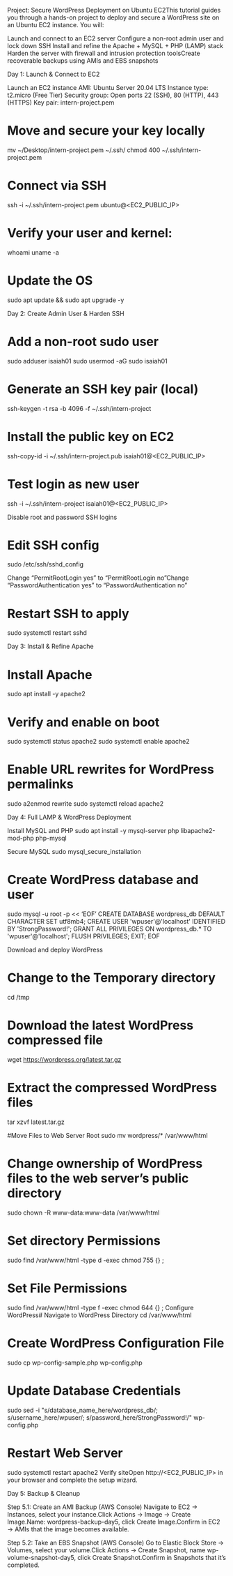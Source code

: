 Project: Secure WordPress Deployment on Ubuntu EC2This tutorial guides you through a hands-on project to deploy and secure a WordPress site on an Ubuntu EC2 instance. You will:

Launch and connect to an EC2 server
Configure a non-root admin user and lock down SSH
Install and refine the Apache + MySQL + PHP (LAMP) stack
Harden the server with firewall and intrusion protection toolsCreate recoverable backups using AMIs and EBS snapshots

Day 1: Launch & Connect to EC2

Launch an EC2 instance
AMI: Ubuntu Server 20.04 LTS
Instance type: t2.micro (Free Tier)
Security group: Open ports 22 (SSH), 80 (HTTP), 443 (HTTPS)
Key pair: intern-project.pem

# Move and secure your key locally
mv ~/Desktop/intern-project.pem ~/.ssh/
chmod 400 ~/.ssh/intern-project.pem

# Connect via SSH
ssh -i ~/.ssh/intern-project.pem ubuntu@<EC2_PUBLIC_IP>

# Verify your user and kernel:
whoami
uname -a

# Update the OS
sudo apt update && sudo apt upgrade -y

Day 2: Create Admin User & Harden SSH

# Add a non-root sudo user
sudo adduser isaiah01
sudo usermod -aG sudo isaiah01

# Generate an SSH key pair (local)
ssh-keygen -t rsa -b 4096 -f ~/.ssh/intern-project

# Install the public key on EC2
ssh-copy-id -i ~/.ssh/intern-project.pub isaiah01@<EC2_PUBLIC_IP>

# Test login as new user
ssh -i ~/.ssh/intern-project isaiah01@<EC2_PUBLIC_IP>

Disable root and password SSH logins
# Edit SSH config
sudo /etc/ssh/sshd_config

Change “PermitRootLogin yes” to “PermitRootLogin no”Change “PasswordAuthentication yes” to “PasswordAuthentication no”

# Restart SSH to apply
sudo systemctl restart sshd

Day 3: Install & Refine Apache

# Install Apache
sudo apt install -y apache2

# Verify and enable on boot
sudo systemctl status apache2
sudo systemctl enable apache2

# Enable URL rewrites for WordPress permalinks
sudo a2enmod rewrite
sudo systemctl reload apache2

Day 4: Full LAMP & WordPress Deployment

Install MySQL and PHP
sudo apt install -y mysql-server php libapache2-mod-php php-mysql

Secure MySQL
sudo mysql_secure_installation

# Create WordPress database and user
sudo mysql -u root -p << ‘EOF’
CREATE DATABASE wordpress_db DEFAULT CHARACTER SET utf8mb4;
CREATE USER 'wpuser'@'localhost' IDENTIFIED BY 'StrongPassword!';
GRANT ALL PRIVILEGES ON wordpress_db.* TO 'wpuser'@'localhost';
FLUSH PRIVILEGES;
EXIT;
EOF

Download and deploy WordPress
# Change to the Temporary directory
cd /tmp

# Download the latest WordPress compressed file
wget https://wordpress.org/latest.tar.gz

# Extract the compressed WordPress files
tar xzvf latest.tar.gz

#Move Files to Web Server Root
sudo mv wordpress/* /var/www/html

# Change ownership of WordPress files to the web server’s public directory
sudo chown -R www-data:www-data /var/www/html

# Set directory Permissions
sudo find /var/www/html -type d -exec chmod 755 {} \;

# Set File Permissions
sudo find /var/www/html -type f -exec chmod 644 {} \;
Configure WordPress# Navigate to WordPress Directory
cd /var/www/html

# Create WordPress Configuration File
sudo cp wp-config-sample.php wp-config.php

# Update Database Credentials
sudo sed -i "s/database_name_here/wordpress_db/; s/username_here/wpuser/; s/password_here/StrongPassword!/" wp-config.php

# Restart Web Server
sudo systemctl restart apache2
Verify siteOpen http://<EC2_PUBLIC_IP> in your browser and complete the setup wizard.

Day 5: Backup & Cleanup

Step 5.1: Create an AMI Backup (AWS Console)
Navigate to EC2 → Instances, select your instance.Click Actions → Image → Create Image.Name: wordpress-backup-day5, click Create Image.Confirm in EC2 → AMIs that the image becomes available.

Step 5.2: Take an EBS Snapshot (AWS Console)
Go to Elastic Block Store → Volumes, select your volume.Click Actions → Create Snapshot, name wp-volume-snapshot-day5, click Create Snapshot.Confirm in Snapshots that it’s completed.
